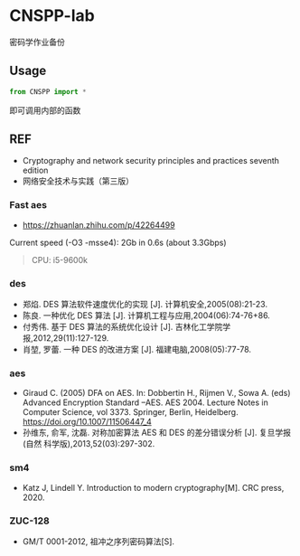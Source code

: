 # CNSPP-lab

密码学作业备份

## Usage

```python
from CNSPP import *
```

即可调用内部的函数

## REF

- Cryptography and network security principles and practices seventh edition
- 网络安全技术与实践（第三版）

### Fast aes

- https://zhuanlan.zhihu.com/p/42264499

Current speed (-O3 -msse4): 2Gb in 0.6s (about 3.3Gbps)

> CPU: i5-9600k

### des

- 郑焰. DES 算法软件速度优化的实现 [J]. 计算机安全,2005(08):21-23.
- 陈良. 一种优化 DES 算法 [J]. 计算机工程与应用,2004(06):74-76+86.
- 付秀伟. 基于 DES 算法的系统优化设计 [J]. 吉林化工学院学报,2012,29(11):127-129.
- 肖堃, 罗蕾. 一种 DES 的改进方案 [J]. 福建电脑,2008(05):77-78.

### aes

- Giraud C. (2005) DFA on AES. In: Dobbertin H., Rijmen V., Sowa A. (eds) Advanced Encryption Standard –AES. AES 2004. Lecture Notes in Computer Science, vol 3373. Springer, Berlin, Heidelberg. https://doi.org/10.1007/11506447_4
- 孙维东, 俞军, 沈磊. 对称加密算法 AES 和 DES 的差分错误分析 [J]. 复旦学报 (自然
科学版),2013,52(03):297-302.

### sm4

- Katz J, Lindell Y. Introduction to modern cryptography[M]. CRC press, 2020.

### ZUC-128

- GM/T 0001-2012, 祖冲之序列密码算法[S].
